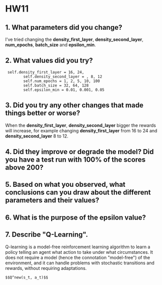 # HW11

## 1. What parameters did you change?
I've tried changing the **density_first_layer**,  **density_second_layer**, **num_epochs**, **batch_size** and **epsilon_min**.
## 2. What values did you try?
```
 self.density_first_layer = 16, 24, 
        self.density_second_layer = , 8, 12
        self.num_epochs = 1, 2, 5, 10, 100
        self.batch_size = 32, 64, 128
        self.epsilon_min = 0.01, 0.001, 0.05
```
## 3. Did you try any other changes that made things better or worse?
When the **density_first_layer**,  **density_second_layer** bigger the rewards will increase, for example changing **density_first_layer** from 16 to 24 and **density_second_layer** 8 to 12.
## 4. Did they improve or degrade the model? Did you have a test run with 100% of the scores above 200?
## 5. Based on what you observed, what conclusions can you draw about the different parameters and their values?
## 6. What is the purpose of the epsilon value?
## 7. Describe "Q-Learning".
Q-learning is a model-free reinforcement learning algorithm to learn a policy telling an agent what action to take under what circumstances. It does not require a model (hence the connotation "model-free") of the environment, and it can handle problems with stochastic transitions and rewards, without requiring adaptations.
```
$$Q^new(s_t, a_t)$$
```
